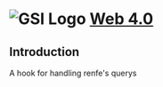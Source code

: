 ![GSI Logo](http://gsi.dit.upm.es/templates/jgsi/images/logo.png)
[Web 4.0](http://gsi.dit.upm.es)
==================================

Introduction
---------------------
A hook for handling renfe's querys
